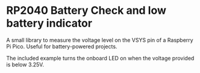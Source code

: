 # RP2040 Battery Check and low battery indicator

A small library to measure the voltage level on the VSYS pin of a Raspberry Pi Pico.
Useful for battery-powered projects.

The included example turns the onboard LED on when the voltage provided is below 3.25V.
